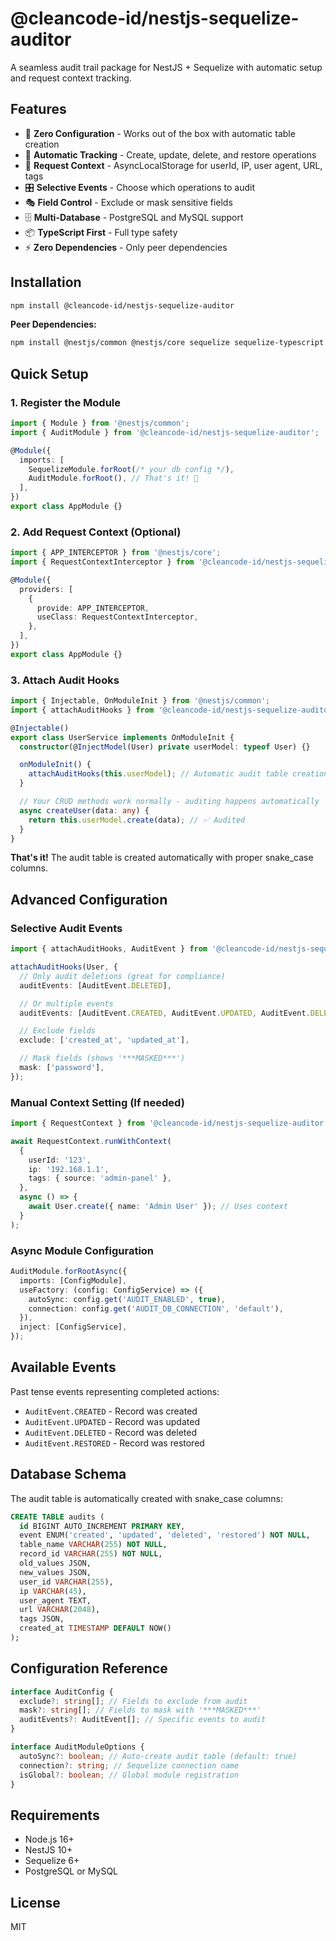 # @cleancode-id/nestjs-sequelize-auditor

A seamless audit trail package for NestJS + Sequelize with automatic setup and request context tracking.

## Features

- 🎯 **Zero Configuration** - Works out of the box with automatic table creation
- 🔄 **Automatic Tracking** - Create, update, delete, and restore operations
- 🧵 **Request Context** - AsyncLocalStorage for userId, IP, user agent, URL, tags
- 🎛️ **Selective Events** - Choose which operations to audit
- 🎭 **Field Control** - Exclude or mask sensitive fields
- 🗄️ **Multi-Database** - PostgreSQL and MySQL support
- 📦 **TypeScript First** - Full type safety
- ⚡ **Zero Dependencies** - Only peer dependencies

## Installation

```bash
npm install @cleancode-id/nestjs-sequelize-auditor
```

**Peer Dependencies:**

```bash
npm install @nestjs/common @nestjs/core sequelize sequelize-typescript
```

## Quick Setup

### 1. Register the Module

```typescript
import { Module } from '@nestjs/common';
import { AuditModule } from '@cleancode-id/nestjs-sequelize-auditor';

@Module({
  imports: [
    SequelizeModule.forRoot(/* your db config */),
    AuditModule.forRoot(), // That's it! 🎉
  ],
})
export class AppModule {}
```

### 2. Add Request Context (Optional)

```typescript
import { APP_INTERCEPTOR } from '@nestjs/core';
import { RequestContextInterceptor } from '@cleancode-id/nestjs-sequelize-auditor';

@Module({
  providers: [
    {
      provide: APP_INTERCEPTOR,
      useClass: RequestContextInterceptor,
    },
  ],
})
export class AppModule {}
```

### 3. Attach Audit Hooks

```typescript
import { Injectable, OnModuleInit } from '@nestjs/common';
import { attachAuditHooks } from '@cleancode-id/nestjs-sequelize-auditor';

@Injectable()
export class UserService implements OnModuleInit {
  constructor(@InjectModel(User) private userModel: typeof User) {}

  onModuleInit() {
    attachAuditHooks(this.userModel); // Automatic audit table creation!
  }

  // Your CRUD methods work normally - auditing happens automatically
  async createUser(data: any) {
    return this.userModel.create(data); // ✅ Audited
  }
}
```

**That's it!** The audit table is created automatically with proper snake_case columns.

## Advanced Configuration

### Selective Audit Events

```typescript
import { attachAuditHooks, AuditEvent } from '@cleancode-id/nestjs-sequelize-auditor';

attachAuditHooks(User, {
  // Only audit deletions (great for compliance)
  auditEvents: [AuditEvent.DELETED],

  // Or multiple events
  auditEvents: [AuditEvent.CREATED, AuditEvent.UPDATED, AuditEvent.DELETED],

  // Exclude fields
  exclude: ['created_at', 'updated_at'],

  // Mask fields (shows '***MASKED***')
  mask: ['password'],
});
```

### Manual Context Setting (If needed)

```typescript
import { RequestContext } from '@cleancode-id/nestjs-sequelize-auditor';

await RequestContext.runWithContext(
  {
    userId: '123',
    ip: '192.168.1.1',
    tags: { source: 'admin-panel' },
  },
  async () => {
    await User.create({ name: 'Admin User' }); // Uses context
  }
);
```

### Async Module Configuration

```typescript
AuditModule.forRootAsync({
  imports: [ConfigModule],
  useFactory: (config: ConfigService) => ({
    autoSync: config.get('AUDIT_ENABLED', true),
    connection: config.get('AUDIT_DB_CONNECTION', 'default'),
  }),
  inject: [ConfigService],
});
```

## Available Events

Past tense events representing completed actions:

- `AuditEvent.CREATED` - Record was created
- `AuditEvent.UPDATED` - Record was updated
- `AuditEvent.DELETED` - Record was deleted
- `AuditEvent.RESTORED` - Record was restored

## Database Schema

The audit table is automatically created with snake_case columns:

```sql
CREATE TABLE audits (
  id BIGINT AUTO_INCREMENT PRIMARY KEY,
  event ENUM('created', 'updated', 'deleted', 'restored') NOT NULL,
  table_name VARCHAR(255) NOT NULL,
  record_id VARCHAR(255) NOT NULL,
  old_values JSON,
  new_values JSON,
  user_id VARCHAR(255),
  ip VARCHAR(45),
  user_agent TEXT,
  url VARCHAR(2048),
  tags JSON,
  created_at TIMESTAMP DEFAULT NOW()
);
```

## Configuration Reference

```typescript
interface AuditConfig {
  exclude?: string[]; // Fields to exclude from audit
  mask?: string[]; // Fields to mask with '***MASKED***'
  auditEvents?: AuditEvent[]; // Specific events to audit
}

interface AuditModuleOptions {
  autoSync?: boolean; // Auto-create audit table (default: true)
  connection?: string; // Sequelize connection name
  isGlobal?: boolean; // Global module registration
}
```

## Requirements

- Node.js 16+
- NestJS 10+
- Sequelize 6+
- PostgreSQL or MySQL

## License

MIT
